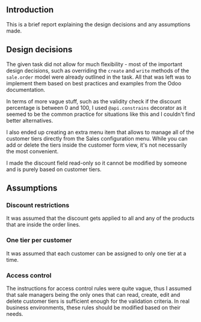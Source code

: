 ## Introduction

This is a brief report explaining the design decisions and any assumptions made.

## Design decisions

The given task did not allow for much flexibility - most of the important design decisions, such as overriding the `create` and `write` methods of the `sale.order` model were already outlined in the task. All that was left was to implement them based on best practices and examples from the Odoo documentation.

In terms of more vague stuff, such as the validity check if the discount percentage is between 0 and 100, I used `@api.constrains` decorator as it seemed to be the common practice for situations like this and I couldn't find better alternatives. 

I also ended up creating an extra menu item that allows to manage all of the customer tiers directly from the Sales configuration menu. While you can add or delete the tiers inside the customer form view, it's not necessarily the most convenient.

I made the discount field read-only so it cannot be modified by someone and is purely based on customer tiers.

## Assumptions

### Discount restrictions

It was assumed that the discount gets applied to all and any of the products that are inside the order lines.

### One tier per customer

It was assumed that each customer can be assigned to only one tier at a time.

### Access control

The instructions for access control rules were quite vague, thus I assumed that sale managers being the only ones that can read, create, edit and delete customer tiers is sufficient enough for the validation criteria. In real business environments, these rules should be modified based on their needs.

